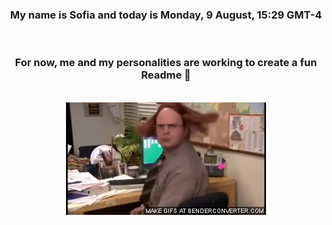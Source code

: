 


<div align="center">
<h3 >My name is Sofia and today is Monday, 9 August, 15:29 GMT-4</h3><br>
<h3 >For now, me and my personalities are working to create a fun Readme 👋
</h3><br>
<img src='img/dwight.gif' alt='working...'/>
</div>
